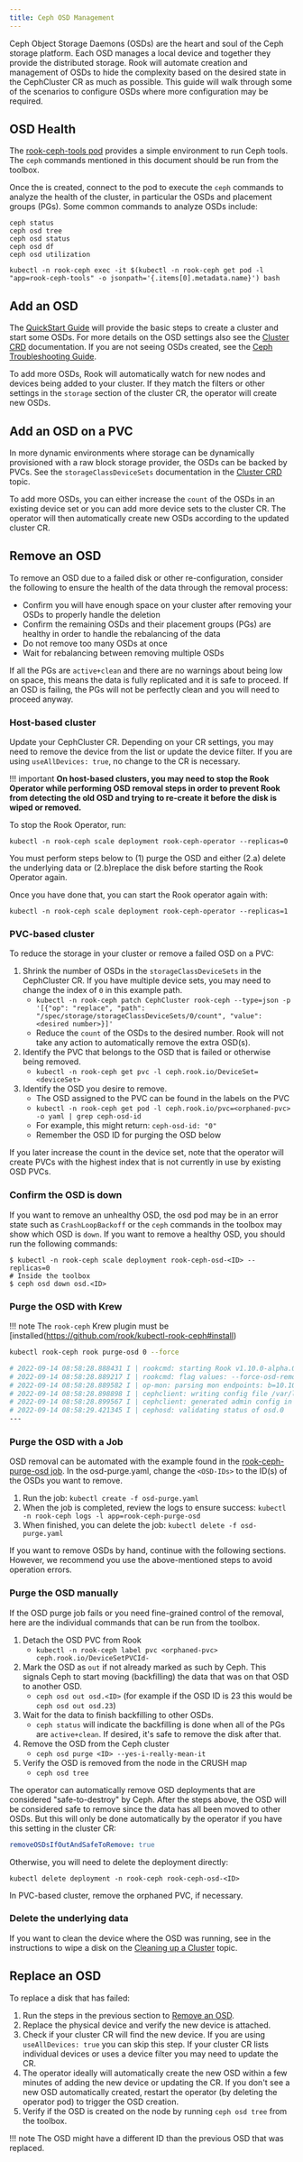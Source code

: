 ```yaml
---
title: Ceph OSD Management
---
```


Ceph Object Storage Daemons (OSDs) are the heart and soul of the Ceph storage platform.
Each OSD manages a local device and together they provide the distributed storage. Rook will automate creation and management of OSDs to hide the complexity
based on the desired state in the CephCluster CR as much as possible. This guide will walk through some of the scenarios
to configure OSDs where more configuration may be required.

## OSD Health

The [rook-ceph-tools pod](../../Troubleshooting/ceph-toolbox.md) provides a simple environment to run Ceph tools. The `ceph` commands
mentioned in this document should be run from the toolbox.

Once the is created, connect to the pod to execute the `ceph` commands to analyze the health of the cluster,
in particular the OSDs and placement groups (PGs). Some common commands to analyze OSDs include:

```console
ceph status
ceph osd tree
ceph osd status
ceph osd df
ceph osd utilization
```

```console
kubectl -n rook-ceph exec -it $(kubectl -n rook-ceph get pod -l "app=rook-ceph-tools" -o jsonpath='{.items[0].metadata.name}') bash
```

## Add an OSD

The [QuickStart Guide](../../Getting-Started/quickstart.md) will provide the basic steps to create a cluster and start some OSDs. For more details on the OSD
settings also see the [Cluster CRD](../../CRDs/Cluster/ceph-cluster-crd.md) documentation. If you are not seeing OSDs created, see the [Ceph Troubleshooting Guide](../../Troubleshooting/ceph-common-issues.md).

To add more OSDs, Rook will automatically watch for new nodes and devices being added to your cluster.
If they match the filters or other settings in the `storage` section of the cluster CR, the operator
will create new OSDs.

## Add an OSD on a PVC

In more dynamic environments where storage can be dynamically provisioned with a raw block storage provider, the OSDs can be backed
by PVCs. See the `storageClassDeviceSets` documentation in the [Cluster CRD](../../CRDs/Cluster/ceph-cluster-crd.md#storage-class-device-sets) topic.

To add more OSDs, you can either increase the `count` of the OSDs in an existing device set or you can
add more device sets to the cluster CR. The operator will then automatically create new OSDs according
to the updated cluster CR.

## Remove an OSD

To remove an OSD due to a failed disk or other re-configuration, consider the following to ensure the health of the data
through the removal process:

* Confirm you will have enough space on your cluster after removing your OSDs to properly handle the deletion
* Confirm the remaining OSDs and their placement groups (PGs) are healthy in order to handle the rebalancing of the data
* Do not remove too many OSDs at once
* Wait for rebalancing between removing multiple OSDs

If all the PGs are `active+clean` and there are no warnings about being low on space, this means the data is fully replicated
and it is safe to proceed. If an OSD is failing, the PGs will not be perfectly clean and you will need to proceed anyway.

### Host-based cluster

Update your CephCluster CR. Depending on your CR settings, you may need to remove the device from the list or update the device filter.
If you are using `useAllDevices: true`, no change to the CR is necessary.

!!! important
    **On host-based clusters, you may need to stop the Rook Operator while performing OSD
    removal steps in order to prevent Rook from detecting the old OSD and trying to re-create it before the disk is wiped or removed.**

To stop the Rook Operator, run:

```console
kubectl -n rook-ceph scale deployment rook-ceph-operator --replicas=0
```

You must perform steps below to (1) purge the OSD and either (2.a) delete the underlying data or
(2.b)replace the disk before starting the Rook Operator again.

Once you have done that, you can start the Rook operator again with:

```console
kubectl -n rook-ceph scale deployment rook-ceph-operator --replicas=1
```

### PVC-based cluster

To reduce the storage in your cluster or remove a failed OSD on a PVC:

1. Shrink the number of OSDs in the `storageClassDeviceSets` in the CephCluster CR. If you have multiple device sets,
    you may need to change the index of `0` in this example path.
    * `kubectl -n rook-ceph patch CephCluster rook-ceph --type=json -p '[{"op": "replace", "path": "/spec/storage/storageClassDeviceSets/0/count", "value":<desired number>}]'`
    * Reduce the `count` of the OSDs to the desired number. Rook will not take any action to automatically remove the extra OSD(s).
2. Identify the PVC that belongs to the OSD that is failed or otherwise being removed.
    * `kubectl -n rook-ceph get pvc -l ceph.rook.io/DeviceSet=<deviceSet>`
3. Identify the OSD you desire to remove.
    * The OSD assigned to the PVC can be found in the labels on the PVC
    * `kubectl -n rook-ceph get pod -l ceph.rook.io/pvc=<orphaned-pvc> -o yaml | grep ceph-osd-id`
    * For example, this might return: `ceph-osd-id: "0"`
    * Remember the OSD ID for purging the OSD below

If you later increase the count in the device set, note that the operator will create PVCs with the highest index
that is not currently in use by existing OSD PVCs.

### Confirm the OSD is down

If you want to remove an unhealthy OSD, the osd pod may be in an error state such as `CrashLoopBackoff` or the `ceph` commands
in the toolbox may show which OSD is `down`. If you want to remove a healthy OSD, you should run the following commands:

```console
$ kubectl -n rook-ceph scale deployment rook-ceph-osd-<ID> --replicas=0
# Inside the toolbox
$ ceph osd down osd.<ID>
```

### Purge the OSD with Krew

!!! note
The `rook-ceph` Krew plugin must be [installed(https://github.com/rook/kubectl-rook-ceph#install)

```bash
kubectl rook-ceph rook purge-osd 0 --force

# 2022-09-14 08:58:28.888431 I | rookcmd: starting Rook v1.10.0-alpha.0.164.gcb73f728c with arguments 'rook ceph osd remove --osd-ids=0 --force-osd-removal=true'
# 2022-09-14 08:58:28.889217 I | rookcmd: flag values: --force-osd-removal=true, --help=false, --log-level=INFO, --operator-image=, --osd-ids=0, --preserve-pvc=false, --service-account=
# 2022-09-14 08:58:28.889582 I | op-mon: parsing mon endpoints: b=10.106.118.240:6789
# 2022-09-14 08:58:28.898898 I | cephclient: writing config file /var/lib/rook/rook-ceph/rook-ceph.config
# 2022-09-14 08:58:28.899567 I | cephclient: generated admin config in /var/lib/rook/rook-ceph
# 2022-09-14 08:58:29.421345 I | cephosd: validating status of osd.0
---
```

### Purge the OSD with a Job

OSD removal can be automated with the example found in the [rook-ceph-purge-osd job](https://github.com/rook/rook/blob/master/deploy/examples/osd-purge.yaml).
In the osd-purge.yaml, change the `<OSD-IDs>` to the ID(s) of the OSDs you want to remove.

1. Run the job: `kubectl create -f osd-purge.yaml`
2. When the job is completed, review the logs to ensure success: `kubectl -n rook-ceph logs -l app=rook-ceph-purge-osd`
3. When finished, you can delete the job: `kubectl delete -f osd-purge.yaml`

If you want to remove OSDs by hand, continue with the following sections. However, we recommend you use the above-mentioned steps to avoid operation errors.

### Purge the OSD manually

If the OSD purge job fails or you need fine-grained control of the removal, here are the individual commands that can be run from the toolbox.

1. Detach the OSD PVC from Rook
    * `kubectl -n rook-ceph label pvc <orphaned-pvc> ceph.rook.io/DeviceSetPVCId-`
2. Mark the OSD as `out` if not already marked as such by Ceph. This signals Ceph to start moving (backfilling) the data that was on that OSD to another OSD.
    * `ceph osd out osd.<ID>` (for example if the OSD ID is 23 this would be `ceph osd out osd.23`)
3. Wait for the data to finish backfilling to other OSDs.
    * `ceph status` will indicate the backfilling is done when all of the PGs are `active+clean`. If desired, it's safe to remove the disk after that.
4. Remove the OSD from the Ceph cluster
    * `ceph osd purge <ID> --yes-i-really-mean-it`
5. Verify the OSD is removed from the node in the CRUSH map
    * `ceph osd tree`

The operator can automatically remove OSD deployments that are considered "safe-to-destroy" by Ceph.
After the steps above, the OSD will be considered safe to remove since the data has all been moved
to other OSDs. But this will only be done automatically by the operator if you have this setting in the cluster CR:

```yaml
removeOSDsIfOutAndSafeToRemove: true
```

Otherwise, you will need to delete the deployment directly:

```console
kubectl delete deployment -n rook-ceph rook-ceph-osd-<ID>
```

In PVC-based cluster, remove the orphaned PVC, if necessary.

### Delete the underlying data

If you want to clean the device where the OSD was running, see in the instructions to
wipe a disk on the [Cleaning up a Cluster](../ceph-teardown.md#delete-the-data-on-hosts) topic.

## Replace an OSD

To replace a disk that has failed:

1. Run the steps in the previous section to [Remove an OSD](#remove-an-osd).
2. Replace the physical device and verify the new device is attached.
3. Check if your cluster CR will find the new device. If you are using `useAllDevices: true` you can skip this step.
If your cluster CR lists individual devices or uses a device filter you may need to update the CR.
4. The operator ideally will automatically create the new OSD within a few minutes of adding the new device or updating the CR.
If you don't see a new OSD automatically created, restart the operator (by deleting the operator pod) to trigger the OSD creation.
5. Verify if the OSD is created on the node by running `ceph osd tree` from the toolbox.

!!! note
    The OSD might have a different ID than the previous OSD that was replaced.
